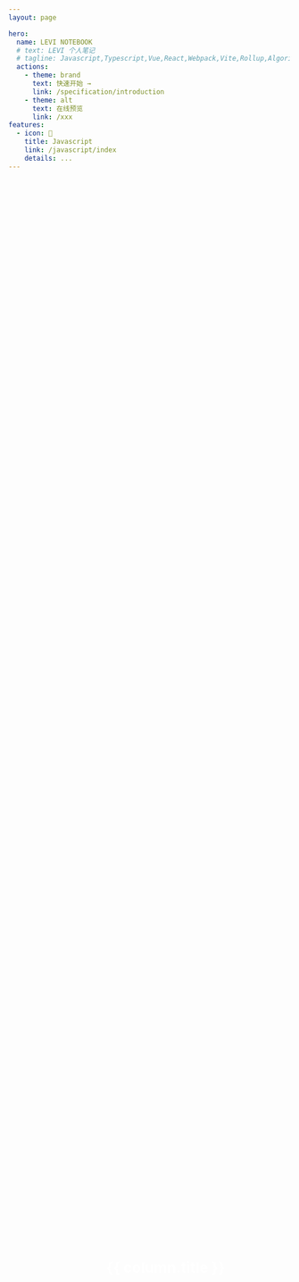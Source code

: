 ```yaml
---
layout: page

hero:
  name: LEVI NOTEBOOK
  # text: LEVI 个人笔记
  # tagline: Javascript,Typescript,Vue,React,Webpack,Vite,Rollup,Algorithm,Links,etc...
  actions:
    - theme: brand
      text: 快速开始 →
      link: /specification/introduction
    - theme: alt
      text: 在线预览
      link: /xxx
features:
  - icon: 🎌
    title: Javascript
    link: /javascript/index
    details: ...
---
```


<script setup>
import { NCarousel, NCarouselItem } from 'naive-ui'
import { VPTeamMembers } from 'vitepress/theme'
import { useRouter } from 'vitepress'
import image0 from '/assets/wallpapers/w1.jpg'
import image1 from '/assets/wallpapers/w2.jpg'
import image2 from '/assets/wallpapers/w3.jpg'
import image3 from '/assets/wallpapers/w4.jpg'

// segmentfault 图标
const SF_SVG = `<svg xmlns="http://www.w3.org/2000/svg" xmlns:xlink="http://www.w3.org/1999/xlink" version="1.1" id="Layer_1" x="0px" y="0px" width="32px" height="32px" viewBox="0 0 32 32" enable-background="new 0 0 32 32" xml:space="preserve">  <image id="image0" width="32" height="32" x="0" y="0" href="data:image/png;base64,iVBORw0KGgoAAAANSUhEUgAAACAAAAAgCAMAAABEpIrGAAAABGdBTUEAALGPC/xhBQAAACBjSFJN AAB6JgAAgIQAAPoAAACA6AAAdTAAAOpgAAA6mAAAF3CculE8AAABUFBMVEUAml4AmmEAmmEKnWch p3UOn2kBmmFavZja8Oj////k9O6X1b5xxqfW7uUXo2/1+/h8y61Kt46h2cRAs4hwxqYfpnRyx6eA zLD9/v16yqz+/v4Vom5dvpqQ07p3yapYvJcRoGspqnqJ0LUoqXkrq3sCmmIFm2SU1Lz2+/mx4M4y rX9qw6IPn2qe2MJZvZhtxaQNn2k9sobp9vGp3Mmy4M/h8+zY7+ZvxaXz+vdUu5VLt48gpnQdpXIi p3Z+y68QoGpuxaVTupTZ7+dev5sJnWYDm2IHnGXX7+bx+faS07smqXj4/PpnwqB0x6gGnGTn9fBH tox2yKoInWVVu5XM6t+75NR4yavJ6d2u3swsq3yj2sXj8+0LnmeP0rk2r4L6/fuv383r9/L0+vgw rX4+sofV7uTs9/NNuJCCzbEMnmiR07q/5dfQ7OHA5tei2sVpw6LzH4wMAAAAAnRSTlNJ424rirYA AAABYktHRAnx2aXsAAAAB3RJTUUH5wIBCC0dSNbSEQAAAVFJREFUOMuFk+dbwjAQxkvAahSwCipu Uako4N64rRNB3Atx7/X/f/OuLWlTbXpfcuPX3t37JJLkIwLzSeI6EsTD3AB/oEoAyNU1lNLaOlcg SHULuQHhegNQ3IAGrDZGok1uQDMCYcEWLVCPidZsBaDNCbR3KJ1d3di1J96LLfri/QkLUAeS+tyx wSGSohVLW0CGJYfJCPNHGTCG4fjE5BSdTpAZBvgZgFPNwg/luXlC0lkFmy0EFmUGLEEmucy2WMHP ZfsWq5hZW9fMXBTDDTuwuaX33N7JWkqqnA67IWOs3B5GeXQLvFBaft9AihAcoHPolFo9Osb8Cbin 6GhOAJAzvEbm1oYIFaBwfoHHJeSv4EQdaMkOBGnuOlJWbiB/a8rCA3dM3fsH8z7wwOOTWX9+wfAV 3TduSLn4/vH59f1jTFZOgal/t/jfvAHPx+v1/H8BCaQqrGJXXckAAAAldEVYdGRhdGU6Y3JlYXRl ADIwMjMtMDItMDFUMDg6NDU6MjkrMDA6MDA0dnXXAAAAJXRFWHRkYXRlOm1vZGlmeQAyMDIzLTAy LTAxVDA4OjQ1OjI5KzAwOjAwRSvNawAAACh0RVh0ZGF0ZTp0aW1lc3RhbXAAMjAyMy0wMi0wMVQw ODo0NToyOSswMDowMBI+7LQAAAAASUVORK5CYII="/>
</svg>`

const { go } = useRouter()

const navigateTo = (url) => {
  // 如果是外链
  if(/^https?:\/\//.test(url)) {
    window.open(url)
  } else {
    go(url)
  }
}

const members = [
  {
    avatar: 'https://www.github.com/sky124380729.png',
    name: 'Levi',
    title: 'Creator',
    links: [
      { icon: 'github', link: 'https://github.com/sky124380729' },
      { icon: { svg: SF_SVG }, link: 'https://segmentfault.com/u/sky124380729' }
    ]
  }
]

const columns = [
  { title: '个人开源项目 levi-vue-admin', img: image2, link: 'https://levi-vue-admin.vercel.app/' },
  { title: '关于微前端的理解与实践', img: image0, link: '/columns/micro-frontend/index' },
  { title: '手撕Promise', img: image1, link: '/mini-code/promise' },
  { title: '关于KMP的理解', img: image2, link: '/algorithm/kmp' },
  { title: '前端性能优化', img: image3, link: '/columns/perform-optimize/index' }
]
</script>

<div class="flex mt-10">
  <n-carousel
    effect="card"
    prev-slide-style="transform: translateX(-150%) translateZ(-800px);"
    next-slide-style="transform: translateX(50%) translateZ(-800px);"
    style="height: 450px"
    show-arrow
  >
    <n-carousel-item v-for="column in columns" @click="navigateTo(column.link)" :style="{ width: '60%' }">
      <div class="carousel-img" :style="`background: url(${column.img}) no-repeat center`">
        {{ column.title }}
      </div>
    </n-carousel-item>
  </n-carousel>
</div>

<style scoped>
.carousel-img {
  margin: 0 auto;
  width: 100%;
  height: 100%;
  object-fit: cover;
  display: flex;
  justify-content: center;
  align-items: center;
  color: #fff;
  font-weight: bold;
  font-size: 26px;
  cursor: pointer;
  padding: 0 30px;
  background-size: cover !important;
}
</style>

<VPTeamMembers class="my-3" size="small" :members="members" />

